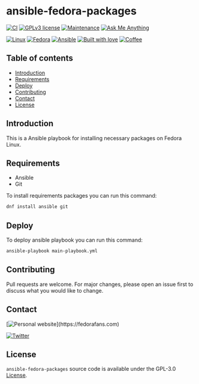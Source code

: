 # ansible-fedora-packages

[![CI](https://github.com/hos7ein/ansible-fedora-packages/actions/workflows/ci.yml/badge.svg 'CI')](https://github.com/hos7ein/ansible-fedora-packages/actions/workflows/ci.yml)
[![GPLv3 license](https://img.shields.io/badge/License-GPLv3-blue.svg 'GPLv3 license')](http://perso.crans.org/besson/LICENSE.html)
[![Maintenance](https://img.shields.io/badge/Maintained%3F-yes-green.svg 'Maintenance')](https://github.com/hos7ein/ansible-fedora-packages/graphs/commit-activity)
[![Ask Me Anything](https://img.shields.io/badge/Ask%20me-anything-1abc9c.svg 'Ask Me Anything')](https://GitHub.com/hos7ein/ansible-fedora-packages)

[![Linux](https://img.shields.io/badge/Linux-FCC624?style=for-the-badge&logo=linux&logoColor=black 'Linux')](https://www.kernel.org/)
[![Fedora](https://img.shields.io/badge/Fedora-294172?style=for-the-badge&logo=fedora&logoColor=white 'Fedora')](https://fedoraproject.org)
[![Ansible](https://img.shields.io/badge/ansible-%231A1918.svg?style=for-the-badge&logo=ansible&logoColor=white 'Ansible')](https://www.ansible.com)
[![Built with love](http://ForTheBadge.com/images/badges/built-with-love.svg 'Built with love')](https://GitHub.com/hos7ein)
[![Coffee](https://forthebadge.com/images/badges/powered-by-coffee.svg 'Coffee')](https://fedorafans.com)

## Table of contents

* [Introduction](#introduction)
* [Requirements](#requirements)
* [Deploy](#deploy)
* [Contributing](#contributing)
* [Contact](#contact)
* [License](#license)

## Introduction

This is a Ansible playbook for installing necessary packages on Fedora Linux.

## Requirements

* Ansible
* Git

To install requirements packages you can run this command:

```bash
dnf install ansible git
```

## Deploy

To deploy ansible playbook you can run this command:

```bash
ansible-playbook main-playbook.yml
```

## Contributing

Pull requests are welcome. For major changes, please open an issue first to
discuss what you would like to change.

## Contact

[![Personal website](https://img.shields.io/badge/website-000000?style=for-the-badge&logo=About.me&logoColor=white 'https://fedorafans.com')](https://fedorafans.com)

[![Twitter](https://img.shields.io/badge/Twitter-%231DA1F2.svg?style=for-the-badge&logo=Twitter&logoColor=white '@hos7ein')](https://twitter.com/hos7ein)

## License

`ansible-fedora-packages` source code is available under the GPL-3.0 [License](/LICENSE).
